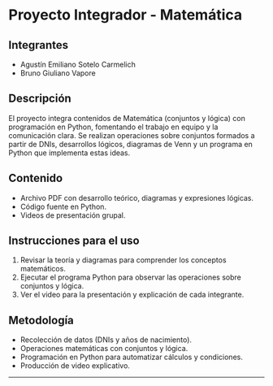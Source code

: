 # Proyecto Integrador - Matemática

## Integrantes

- Agustín Emiliano Sotelo Carmelich  
- Bruno Giuliano Vapore

## Descripción

El proyecto integra contenidos de Matemática (conjuntos y lógica) con programación en Python, fomentando el trabajo en equipo y la comunicación clara. Se realizan operaciones sobre conjuntos formados a partir de DNIs, desarrollos lógicos, diagramas de Venn y un programa en Python que implementa estas ideas.

## Contenido

- Archivo PDF con desarrollo teórico, diagramas y expresiones lógicas.
- Código fuente en Python.
- Videos de presentación grupal.

## Instrucciones para el uso

1. Revisar la teoría y diagramas para comprender los conceptos matemáticos.
2. Ejecutar el programa Python para observar las operaciones sobre conjuntos y lógica.
3. Ver el video para la presentación y explicación de cada integrante.

## Metodología

- Recolección de datos (DNIs y años de nacimiento).
- Operaciones matemáticas con conjuntos y lógica.
- Programación en Python para automatizar cálculos y condiciones.
- Producción de video explicativo.

---
